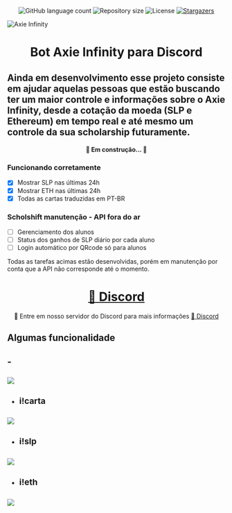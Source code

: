 <p align="center">
  <img alt="GitHub language count" src="https://img.shields.io/github/languages/count/tgmarinho/README-ecoleta?color=%2304D361">

  <img alt="Repository size" src="https://img.shields.io/github/repo-size/tgmarinho/README-ecoleta">
    
   <img alt="License" src="https://img.shields.io/badge/license-MIT-brightgreen">
    <a href="#">
    <img alt="Stargazers" src="https://img.shields.io/github/stars/Plebeu-code/bot-axie-infinity">
  </a>

 
</p>



![Axie Infinity](https://pbs.twimg.com/media/EYUpV-2WkAYifq_.jpg)

<h1 align="center">Bot Axie Infinity para Discord</h1>

## Ainda em desenvolvimento esse projeto consiste em ajudar aquelas pessoas que estão buscando ter um maior controle e informações sobre o Axie Infinity, desde a cotação da moeda (SLP e Ethereum) em tempo real e até mesmo um controle da sua scholarship futuramente.

<h4 align="center"> 
	🚧 Em construção... 🚧
</h4>

### Funcionando corretamente

- [x] Mostrar SLP nas últimas 24h
- [x] Mostrar ETH nas últimas 24h
- [x] Todas as cartas traduzidas em PT-BR

### Scholshift manutenção - API fora do ar
- [ ] Gerenciamento dos alunos
- [ ] Status dos ganhos de SLP diário por cada aluno
- [ ] Login automático por QRcode só para alunos

<p>Todas as tarefas acimas estão desenvolvidas, porém em manutenção por conta que a API não corresponde até o momento.<p/>

<h1 align="center">
    <a href="https://discord.gg/kzdkuPUA7v">🔗 Discord</a>
</h1>
<p align="center">🚀 Entre em nosso servidor do Discord para mais informações <a href="https://discord.gg/kzdkuPUA7v">🔗 Discord</a> </p>

<h2>Algumas funcionalidade<h2/>
- <h3><h3/>

![](https://cdn.discordapp.com/attachments/877413966731677776/877413987359272980/oamP013SNG.gif)

- <h3>i!carta<h3/>

![](https://cdn.discordapp.com/attachments/877413966731677776/877415110933610556/3R0sOMBKlK.gif)

- <h3>i!slp<h3/>

![](https://cdn.discordapp.com/attachments/877413966731677776/877415755703021618/EXHd1m3cG2.gif)

- <h3>i!eth<h3/>

![](https://cdn.discordapp.com/attachments/877413966731677776/877416183656243200/HrdQ9hHux4.gif)